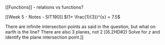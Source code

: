 [[Functions]] - relations vs functions?

[[Week 5 - Notes - SIT190]] 
$(1+ \frac{1}{3})^{x} = 7.5$


There are infinite intersection points as said in the question, but what on earth is the line?  There are also 3 planes, not 2 [[6.2HD#2) Solve for $z$ and identify the plane intersection point.]] 